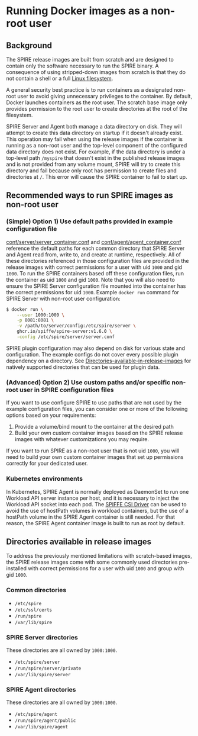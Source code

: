 # Running Docker images as a non-root user

## Background

The SPIRE release images are built from scratch and are designed to contain only the software necessary to run the SPIRE binary.
A consequence of using stripped-down images from scratch is that they do not contain a shell or a full [Linux filesystem](https://refspecs.linuxfoundation.org/FHS_3.0/fhs/index.html).

A general security best practice is to run containers as a designated non-root user to avoid giving unnecessary privileges to the container.
By default, Docker launches containers as the root user.
The scratch base image only provides permission to the root user to create directories at the root of the filesystem.

SPIRE Server and Agent both manage a data directory on disk.
They will attempt to create this data directory on startup if it doesn't already exist.
This operation may fail when using the release images if the container is running as a non-root user and the top-level component of the configured data directory does not exist.
For example, if the data directory is under a top-level path `/myspire` that doesn't exist in the published release images and is not provided from any volume mount, SPIRE will try to create this directory and fail because only root has permission to create files and directories at `/`.
This error will cause the SPIRE container to fail to start up.

## Recommended ways to run SPIRE images as non-root user

### (Simple) Option 1) Use default paths provided in example configuration file

[conf/server/server_container.conf](../conf/server/server_container.conf) and [conf/agent/agent_container.conf](../conf/agent/agent_container.conf) reference the default paths for each common directory that SPIRE Server and Agent read from, write to, and create at runtime, respectively.
All of these directories referenced in those configuration files are provided in the release images with correct permissions for a user with uid `1000` and gid `1000`.
To run the SPIRE containers based off these configuration files, run the container as uid `1000` and gid `1000`.
Note that you will also need to ensure the SPIRE Server configuration file mounted into the container has the correct permissions for uid `1000`.
Example `docker run` command for SPIRE Server with non-root user configuration:

```bash
$ docker run \
    --user 1000:1000 \
    -p 8081:8081 \
    -v /path/to/server/config:/etc/spire/server \
    ghcr.io/spiffe/spire-server:v1.6.0 \
    -config /etc/spire/server/server.conf
```

SPIRE plugin configuration may also depend on disk for various state and configuration.
The example configs do not cover every possible plugin dependency on a directory.
See [Directories-available-in-release-images](#directories-available-in-release-images) for natively supported directories that can be used for plugin data.

### (Advanced) Option 2) Use custom paths and/or specific non-root user in SPIRE configuration files

If you want to use configure SPIRE to use paths that are not used by the example configuration files, you can consider one or more of the following options based on your requirements:

1. Provide a volume/bind mount to the container at the desired path
1. Build your own custom container images based on the SPIRE release images with whatever customizations you may require.

If you want to run SPIRE as a non-root user that is not uid `1000`, you will need to build your own custom container images that set up permissions correctly for your dedicated user.

### Kubernetes environments

In Kubernetes, SPIRE Agent is normally deployed as DaemonSet to run one Workload API server instance per host, and it is necessary to inject the Workload API socket into each pod.
The [SPIFFE CSI Driver](https://github.com/spiffe/spiffe-csi) can be used to avoid the use of hostPath volumes in workload containers, but the use of a hostPath volume in the SPIRE Agent container is still needed.
For that reason, the SPIRE Agent container image is built to run as root by default.

## Directories available in release images

To address the previously mentioned limitations with scratch-based images, the SPIRE release images come with some commonly used directories pre-installed with correct permissions for a user with uid `1000` and group with gid `1000`.

### Common directories

* `/etc/spire`
* `/etc/ssl/certs`
* `/run/spire`
* `/var/lib/spire`

### SPIRE Server directories

These directories are all owned by `1000:1000`.

* `/etc/spire/server`
* `/run/spire/server/private`
* `/var/lib/spire/server`

### SPIRE Agent directories

These directories are all owned by `1000:1000`.

* `/etc/spire/agent`
* `/run/spire/agent/public`
* `/var/lib/spire/agent`
